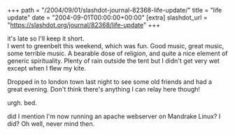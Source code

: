 +++
path = "/2004/09/01/slashdot-journal-82368-life-update/"
title = "life update"
date = "2004-09-01T00:00:00+00:00"
[extra]
slashdot_url = "https://slashdot.org/journal/82368/life-update"
+++

<p>it's late so I'll keep it short.<br>I went to greenbelt this weekend, which was fun. Good music, great music, some terrible music. A bearable dose of religion, and quite a nice element of generic spirituality. Plenty of rain outside the tent but I didn't get very wet except when I flew my kite.</p>
<p>Dropped in to london town last night to see some old friends and had a great evening. Don't think there's anything I can relay here though!</p>
<p>urgh. bed.</p>
<p>did I mention I'm now running an apache webserver on Mandrake Linux? I did? Oh well, never mind then.</p>

